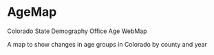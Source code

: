 # AgeMap
Colorado State Demography Office Age WebMap

A map to show changes in age groups in Colorado by county and year
